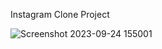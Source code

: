 Instagram Clone Project

![Screenshot 2023-09-24 155001](https://github.com/eminsahin21/InstagramClone/assets/75633311/9ac0ab93-3210-42aa-959a-7ebb36c41870)
